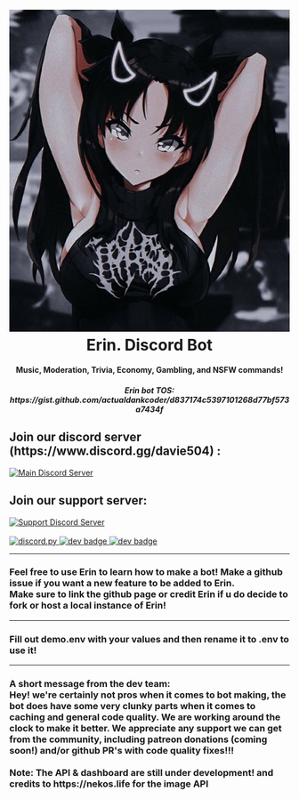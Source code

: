 <h1 align="center">
  <br>
  <a href="https://github.com/AakashSharma7269/erin.git"><img src="https://raw.githubusercontent.com/AakashSharma7269/erin/main/erin.png?token=AOP54YUJCVK5WQY5LQ6AK5TAWOXYK" alt="Erin. - Discord Bot"></a>
  <br>
  Erin. Discord Bot
  <br>
</h1>

<h4 align="center">Music, Moderation, Trivia, Economy, Gambling, and NSFW commands!</h4>
<h5 align="center">Erin bot TOS: https://gist.github.com/actualdankcoder/d837174c5397101268d77bf573a7434f</h5>

<p align="center">
  
  <h2>Join our discord server (https://www.discord.gg/davie504) :</h2>
  <div>
    <a href="https://discord.gg/davie504">
      <img src="https://discordapp.com/api/guilds/737690513876058203/widget.png?style=shield" alt="Main Discord Server">
    </a>
  </div>
  <h2>Join our support server:</h2>
  <div>
    <a href="https://discord.gg/F5ey2M5GTg">
      <img src="https://discordapp.com/api/guilds/809748698123993118/widget.png?style=shield" alt="Support Discord Server">
    </a>
  </div>
  <br>
  <a href="https://github.com/Rapptz/discord.py/">
     <img src="https://img.shields.io/badge/discord-py-blue.svg" alt="discord.py">
  </a>

  <a href="https://www.python.org/downloads">
      <img src="https://img.shields.io/badge/development-(beta)-blue.svg" alt="dev badge">
  </a>

  <a href="https://www.python.org/downloads">
      <img src="http://ForTheBadge.com/images/badges/made-with-python.svg" height =20 alt="dev badge">
  </a>
  <hr>
  <h3>Feel free to use Erin to learn how to make a bot! Make a github issue if you want a new feature to be added to Erin.<br>Make sure to link the github page or credit Erin if u do decide to fork or host a local instance of Erin!</h3>
  <hr>
<h3>Fill out demo.env with your values and then rename it to .env to use it!</h3>
<hr>
<h3>A short message from the dev team:<br>Hey! we're certainly not pros when it comes to bot making, the bot does have some very clunky parts when it comes to caching and general code quality. We are working around the clock to make it better. We appreciate any support we can get from the community, including patreon donations (coming soon!) and/or github PR's with code quality fixes!!!<br><br>Note: The API & dashboard are still under development! and credits to https://nekos.life for the image API</h3>
</p>
